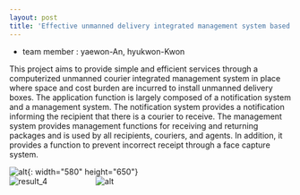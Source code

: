 ```yaml
---
layout: post
title: 'Effective unmanned delivery integrated management system based on substitute'
---
```

- team member : yaewon-An, hyukwon-Kwon

This project aims to provide simple and efficient services through a computerized unmanned courier integrated management
system in place where space and cost burden are incurred to install unmanned delivery boxes.
The application function is largely composed of a notification system and a management system.
The notification system provides a notification informing the recipient that there is a courier to receive.
The management system provides management functions for receiving and returning packages and is used by all recipients, couriers, and agents. 
 In addition, it provides a function to prevent incorrect receipt through a face capture system.


![alt](https://yaewon0411.github.io/blog/assets/img/projects/proj-2/project2_image.png){: width="580" height="650"}<br>
![result_4](https://yaewon0411.github.io/blog/assets/img/projects/proj-2/gif1.gif)&nbsp;&nbsp;&nbsp;
&nbsp;&nbsp;&nbsp;&nbsp;&nbsp;&nbsp;&nbsp;&nbsp;&nbsp;&nbsp;&nbsp;&nbsp;
&nbsp;&nbsp;&nbsp;&nbsp;
![alt](https://yaewon0411.github.io/blog/assets/img/projects/proj-2/gif2.gif)

